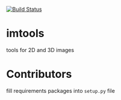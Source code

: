 [![Build Status](https://travis-ci.org/mjirik/imtools.svg?branch=master)](https://travis-ci.org/mjirik/imtools)

# imtools
tools for 2D and 3D images 


# Contributors

fill requirements packages into `setup.py` file